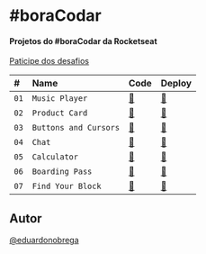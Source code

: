 
# #boraCodar

#### Projetos do #boraCodar da Rocketseat

[Paticipe dos desafios](https://boracodar.dev/)

| #    | Name           | Code    | Deploy |
| :--- | :------------- | :------ | :------|
| `01` | `Music Player` |  [🧬](https://github.com/eduardonobrega/bora-codar/tree/main/music-player) |[👾](https://eduardonobrega.github.io/bora-codar/music-player/) |
| `02` | `Product Card` |  [🧬](https://github.com/eduardonobrega/bora-codar/tree/main/card-sofa) |[👾](https://eduardonobrega.github.io/bora-codar/card-sofa/) |
| `03` | `Buttons and Cursors` |  [🧬](https://github.com/eduardonobrega/bora-codar/tree/main/buttons-and-cursors) |[👾](https://eduardonobrega.github.io/bora-codar/buttons-and-cursors/) |
| `04` | `Chat` |  [🧬](https://github.com/eduardonobrega/bora-codar/tree/main/chat) |[👾](https://eduardonobrega.github.io/bora-codar/chat/) |
| `05` | `Calculator` |  [🧬](https://github.com/eduardonobrega/bora-codar/tree/main/calculator) |[👾](https://eduardonobrega.github.io/bora-codar/calculator/) |
| `06` | `Boarding Pass` |  [🧬](https://github.com/eduardonobrega/bora-codar/tree/main/boarding-pass) |[👾](https://eduardonobrega.github.io/bora-codar/boarding-pass/) |
| `07` | `Find Your Block` |  [🧬](https://github.com/eduardonobrega/bora-codar/tree/main/find-your-block) |[👾](https://eduardonobrega.github.io/bora-codar/find-your-block) |


## Autor

[@eduardonobrega](https://www.linkedin.com/in/eduardo-nunes-nobrega/)
